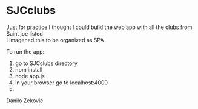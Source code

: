 # SJCclubs
Just for practice I thought I could build the web app with all the clubs from Saint joe listed   
I imagened this to be organized as SPA


To run the app:   
1. go to SJCclubs directory   
2. npm install   
3. node app.js    
4. in your browser go to localhost:4000   
5. 


Danilo Zekovic

